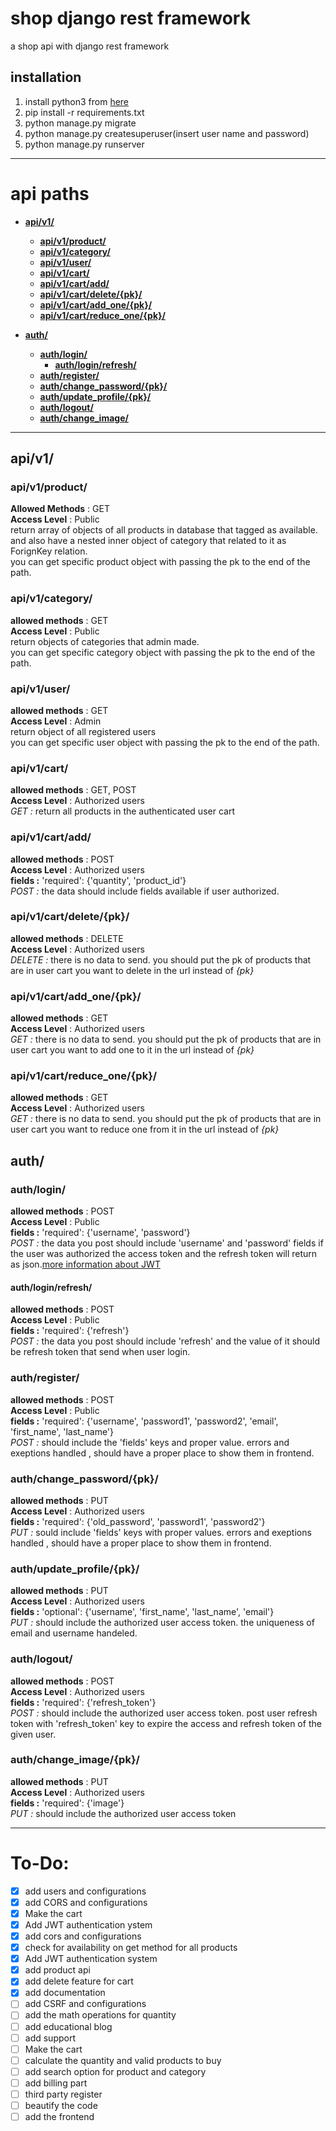 # shop django rest framework
a shop api with django rest framework

## installation
1. install python3 from <a href="https://www.python.org/" target="_blank">here</a> 
1. pip install -r requirements.txt
1. python manage.py migrate
1. python manage.py createsuperuser(insert user name and password)
1. python manage.py runserver
---

# api paths
* [**api/v1/**](#apiv1)
	* [**api/v1/product/**](#apiv1product)
	* [**api/v1/category/**](#apiv1category) 
	* [**api/v1/user/**](#apiv1user) 
	* [**api/v1/cart/**](#apiv1cart) 
	* [**api/v1/cart/add/**](#apiv1cartadd)
	* [**api/v1/cart/delete/{pk}/**](#apiv1cartdeletepk)
	* [**api/v1/cart/add_one/{pk}/**](#apiv1cartadd_onepk)
	* [**api/v1/cart/reduce_one/{pk}/**](#apiv1cartreduce_onepk)


* [**auth/**](#auth)
	* [**auth/login/**](#authlogin)
		* [**auth/login/refresh/**](#authloginrefresh)
	* [**auth/register/**](#authregister)
	* [**auth/change_password/{pk}/**](#authchange_passwordpk)
	* [**auth/update_profile/{pk}/**](#authupdate_profilepk)
	* [**auth/logout/**](#authlogout)
	* [**auth/change_image/**](#authchange_image)

___	
## api/v1/
### api/v1/product/
**Allowed Methods** : GET
<br>**Access Level** : Public
<br>return array of objects of all products in database that tagged as available. and also have a nested inner object of category that related to it as ForignKey relation.
<br>you can get specific product object with passing the pk to the end of the path.

### api/v1/category/
**allowed methods** : GET
<br>**Access Level** : Public
<br>return objects of categories that admin made.
<br>you can get specific category object with passing the pk to the end of the path.

### api/v1/user/
**allowed methods** : GET
<br>**Access Level** : Admin
<br>return object of all registered users
<br>you can get specific user object with passing the pk to the end of the path.

### api/v1/cart/
**allowed methods** : GET, POST
<br>**Access Level** : Authorized users
<br>*GET :* return all products in the authenticated user cart

### api/v1/cart/add/
**allowed methods** : POST
<br>**Access Level** : Authorized users
<br>**fields :** 'required': {'quantity', 'product_id'}
<br>*POST :* the data should include fields available if user authorized.

### api/v1/cart/delete/{pk}/
**allowed methods** : DELETE
<br>**Access Level** : Authorized users
<br>*DELETE :* there is no data to send. you should put the pk of products that are in user cart you want to delete in the url instead of *{pk}*

### api/v1/cart/add_one/{pk}/
**allowed methods** : GET
<br>**Access Level** : Authorized users
<br>*GET :* there is no data to send. you should put the pk of products that are in user cart you want to add one to it in the url instead of *{pk}*

### api/v1/cart/reduce_one/{pk}/
**allowed methods** : GET
<br>**Access Level** : Authorized users
<br>*GET :* there is no data to send. you should put the pk of products that are in user cart you want to reduce one from it in the url instead of *{pk}*

## auth/
### auth/login/
**allowed methods** : POST
<br>**Access Level** : Public
<br>**fields :** 'required': {'username', 'password'}
<br>*POST :* the data you post should include 'username' and 'password' fields if the user was authorized the access token and the refresh token will return as json.[more information about JWT](https://django-rest-framework-simplejwt.readthedocs.io/en/latest/getting_started.html#usage)

#### auth/login/refresh/
**allowed methods** : POST
<br>**Access Level** : Public
<br>**fields :** 'required': {'refresh'}
<br>*POST :* the data you post should include 'refresh' and the value of it should be refresh token that send when user login.

### auth/register/
**allowed methods** : POST
<br>**Access Level** : Public
<br>**fields :** 'required': {'username', 'password1', 'password2', 'email', 'first_name', 'last_name'}
<br>*POST :* should include the 'fields' keys and proper value. errors and exeptions handled , should have a proper place to show them in frontend.

### auth/change_password/{pk}/
**allowed methods** : PUT
<br>**Access Level** : Authorized users
<br>**fields :** 'required': {'old_password', 'password1', 'password2'}
<br>*PUT :* sould include 'fields' keys with proper values. errors and exeptions handled , should have a proper place to show them in frontend.

### auth/update_profile/{pk}/
**allowed methods** : PUT
<br>**Access Level** : Authorized users
<br>**fields :** 'optional': {'username', 'first_name', 'last_name', 'email'}
<br>*PUT :*  should include the authorized user access token. the uniqueness of email and username handeled.

### auth/logout/
**allowed methods** : POST
<br>**Access Level** : Authorized users
<br>**fields :** 'required': {'refresh_token'}
<br>*POST :* should include the authorized user access token. post user refresh token with 'refresh_token' key to expire the access and refresh token of the given user.

### auth/change_image/{pk}/
**allowed methods** : PUT
<br>**Access Level** : Authorized users
<br>**fields :** 'required': {'image'}
<br>*PUT :* should include the authorized user access token

---
# To-Do:
- [x] add users and configurations
- [x] add CORS and configurations
- [x] Make the cart
- [x] Add JWT authentication ystem
- [x] add cors and configurations
- [x] check for availability on get method for all products
- [x] Add JWT authentication system
- [x] add product api
- [x] add delete feature for cart
- [x] add documentation
- [ ] add CSRF and configurations
- [ ] add the math operations for quantity
- [ ] add educational blog
- [ ] add support 
- [ ] Make the cart
- [ ] calculate the quantity and valid products to buy
- [ ] add search option for product and category 
- [ ] add billing part
- [ ] third party register
- [ ] beautify the code
- [ ] add the frontend
